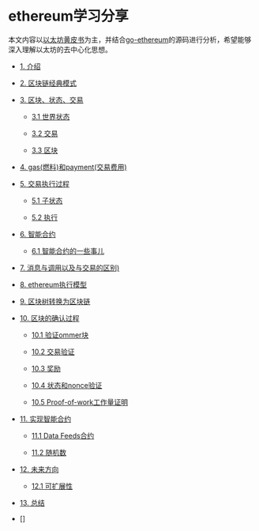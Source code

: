 # ethereum学习分享

本文内容以[以太坊黄皮书](http://gavwood.com/paper.pdf)为主，并结合[go-ethereum](https://github.com/ethereum/go-ethereum)的源码进行分析，希望能够深入理解以太坊的去中心化思想。

- [1. 介绍]()

- [2. 区块链经典模式]()

- [3. 区块、状态、交易]()

    - [3.1 世界状态]()
    
    - [3.2 交易]()
    
    - [3.3 区块]()
    
- [4. gas(燃料)和payment(交易费用)]()

- [5. 交易执行过程]()

    - [5.1 子状态]()
    
    - [5.2 执行]()

- [6. 智能合约]()

    - [6.1 智能合约的一些事儿]()
    
- [7. 消息与调用以及与交易的区别)]()

- [8. ethereum执行模型]()

- [9. 区块树转换为区块链]()

- [10. 区块的确认过程]()

    - [10.1 验证ommer块]()
    
    - [10.2 交易验证]()
    
    - [10.3 奖励]()
    
    - [10.4 状态和nonce验证]()
    
    - [10.5 Proof-of-work工作量证明]()
    
- [11. 实现智能合约]()

    - [11.1 Data Feeds合约]()
    
    - [11.2 随机数]()
    
 - [12. 未来方向]()
 
     - [12.1 可扩展性]()
     
- [13. 总结]()

- []
